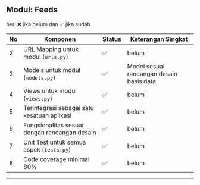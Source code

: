 ## Modul: Feeds

beri ❌ jika belum dan ✅ jika sudah

| No  | Komponen                                      | Status | Keterangan Singkat                       |
| --- | --------------------------------------------- | ------ | ---------------------------------------- |
| 2   | URL Mapping untuk modul (`urls.py`)           | ✅     | belum                                    |
| 3   | Models untuk modul (`models.py`)              | ✅     | Model sesuai rancangan desain basis data |
| 4   | Views untuk modul (`views.py`)                | ✅     | belum                                    |
| 5   | Terintegrasi sebagai satu kesatuan aplikasi   | ✅     | belum                                    |
| 6   | Fungsionalitas sesuai dengan rancangan desain | ✅     | belum                                    |
| 7   | Unit Test untuk semua aspek (`tests.py`)      | ✅     | belum                                    |
| 8   | Code coverage minimal 80%                     | ✅     | belum                                    |

---
